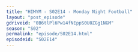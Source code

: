 ```yaml
---
title: "HIMYM - S02E14 - Monday Night Football"
layout: "post_episode"
gdriveid: "0B6tlPl6Pw14fNEppS0U0ZGg1NGM"
season: "S02"
permalink: "episode/S02E14.html"
episodeid: "S02E14"
---
```


